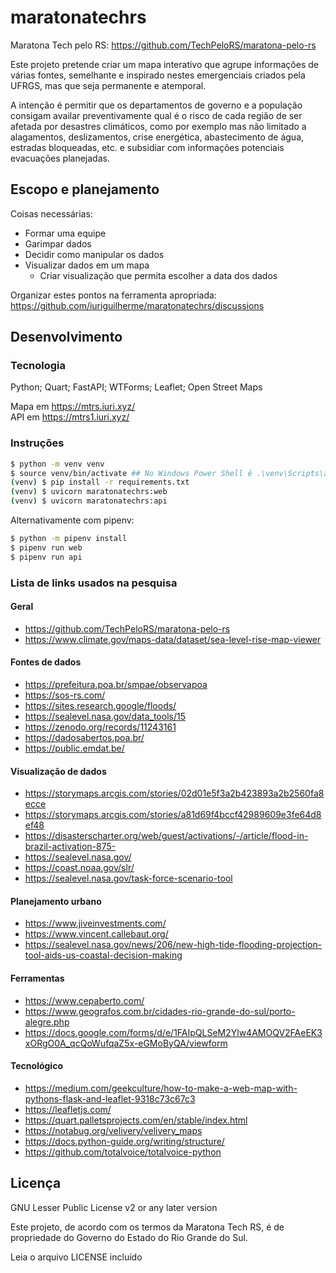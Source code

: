 maratonatechrs
===

Maratona Tech pelo RS: <https://github.com/TechPeloRS/maratona-pelo-rs>  

Este projeto pretende criar um mapa interativo que agrupe informações 
de várias fontes, semelhante e inspirado nestes emergenciais criados 
pela UFRGS, mas que seja permanente e atemporal.  

A intenção é permitir que os departamentos de governo e a população 
consigam availar preventivamente qual é o risco de cada região de ser 
afetada por desastres climáticos, como por exemplo mas não limitado a 
alagamentos, deslizamentos, crise energética, abastecimento de água, 
estradas bloqueadas, etc. e subsidiar com informações potenciais 
evacuações planejadas.  

Escopo e planejamento
---

Coisas necessárias:

* Formar uma equipe
* Garimpar dados
* Decidir como manipular os dados
* Visualizar dados em um mapa
  * Criar visualização que permita escolher a data dos dados

Organizar estes pontos na ferramenta apropriada: 
https://github.com/iuriguilherme/maratonatechrs/discussions  

Desenvolvimento
---

### Tecnologia

Python; Quart; FastAPI; WTForms; Leaflet; Open Street Maps

Mapa em https://mtrs.iuri.xyz/  
API em https://mtrs1.iuri.xyz/  

### Instruções

```bash
$ python -m venv venv
$ source venv/bin/activate ## No Windows Power Shell é .\venv\Scripts\activate
(venv) $ pip install -r requirements.txt
(venv) $ uvicorn maratonatechrs:web
(venv) $ uvicorn maratonatechrs:api
```

Alternativamente com pipenv:

```bash
$ python -m pipenv install
$ pipenv run web
$ pipenv run api
```

### Lista de links usados na pesquisa

#### Geral

* https://github.com/TechPeloRS/maratona-pelo-rs
* https://www.climate.gov/maps-data/dataset/sea-level-rise-map-viewer

#### Fontes de dados

* https://prefeitura.poa.br/smpae/observapoa
* https://sos-rs.com/
* https://sites.research.google/floods/
* https://sealevel.nasa.gov/data_tools/15
* https://zenodo.org/records/11243161
* https://dadosabertos.poa.br/
* https://public.emdat.be/

#### Visualização de dados

* https://storymaps.arcgis.com/stories/02d01e5f3a2b423893a2b2560fa8ecce
* https://storymaps.arcgis.com/stories/a81d69f4bccf42989609e3fe64d8ef48
* https://disasterscharter.org/web/guest/activations/-/article/flood-in-brazil-activation-875-
* https://sealevel.nasa.gov/
* https://coast.noaa.gov/slr/
* https://sealevel.nasa.gov/task-force-scenario-tool

#### Planejamento urbano

* https://www.jiveinvestments.com/
* https://www.vincent.callebaut.org/
* https://sealevel.nasa.gov/news/206/new-high-tide-flooding-projection-tool-aids-us-coastal-decision-making

#### Ferramentas

* https://www.cepaberto.com/
* https://www.geografos.com.br/cidades-rio-grande-do-sul/porto-alegre.php
* https://docs.google.com/forms/d/e/1FAIpQLSeM2Ylw4AMOQV2FAeEK3xORgO0A_qcQoWufqaZ5x-eGMoByQA/viewform

#### Tecnológico

* https://medium.com/geekculture/how-to-make-a-web-map-with-pythons-flask-and-leaflet-9318c73c67c3
* https://leafletjs.com/
* https://quart.palletsprojects.com/en/stable/index.html
* https://notabug.org/velivery/velivery_maps
* https://docs.python-guide.org/writing/structure/
* https://github.com/totalvoice/totalvoice-python

Licença
---

GNU Lesser Public License v2 or any later version

Este projeto, de acordo com os termos da Maratona Tech RS, é de 
propriedade do Governo do Estado do Rio Grande do Sul.  

Leia o arquivo LICENSE incluído
